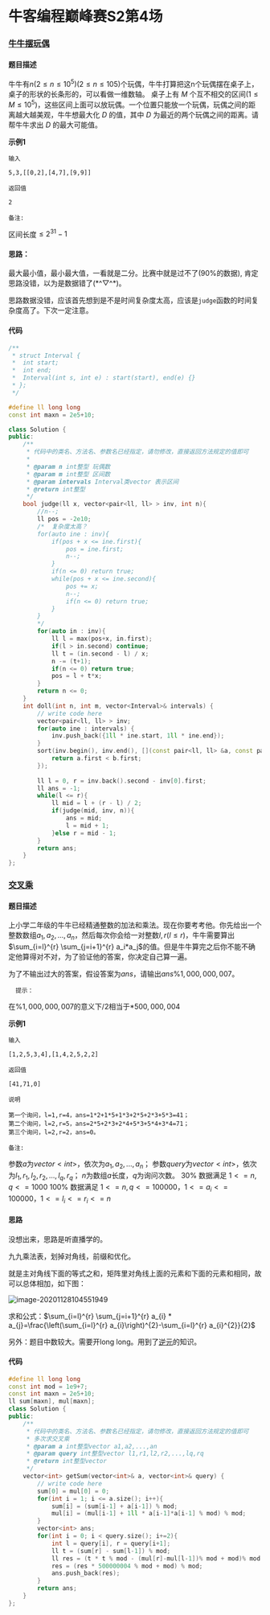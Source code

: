 # 牛客编程巅峰赛S2第4场



### [牛牛摆玩偶](https://ac.nowcoder.com/acm/contest/9475/B)

#### 题目描述

  牛牛有$n(2 \leq n \leq 10^5)(2≤n≤105)$个玩偶，牛牛打算把这n个玩偶摆在桌子上，桌子的形状的长条形的，可以看做一维数轴。 桌子上有 $M$ 个互不相交的区间$(1≤M≤10^5)$，这些区间上面可以放玩偶。一个位置只能放一个玩偶，玩偶之间的距离越大越美观，牛牛想最大化 *D* 的值，其中 *D* 为最近的两个玩偶之间的距离。请帮牛牛求出 *D* 的最大可能值。  

**示例1**

`输入`

```
5,3,[[0,2],[4,7],[9,9]]
```

`返回值`

```
2
```

`备注:`

区间长度$\leq 2^{31} -1$



#### 思路：

最大最小值，最小最大值，一看就是二分。比赛中就是过不了($90\%$的数据), 肯定思路没错，以为是数据错了(\*\^▽\^\*)。 

思路数据没错，应该首先想到是不是时间复杂度太高，应该是`judge`函数的时间复杂度高了。下次一定注意。

#### 代码

```cpp
/**
 * struct Interval {
 *	int start;
 *	int end;
 *	Interval(int s, int e) : start(start), end(e) {}
 * };
 */

#define ll long long
const int maxn = 2e5+10;

class Solution {
public:
    /**
     * 代码中的类名、方法名、参数名已经指定，请勿修改，直接返回方法规定的值即可
     * 
     * @param n int整型 玩偶数
     * @param m int整型 区间数
     * @param intervals Interval类vector 表示区间
     * @return int整型
     */
    bool judge(ll x, vector<pair<ll, ll> > inv, int n){
        //n--;
        ll pos = -2e10;
        /*  复杂度太高？
        for(auto ine : inv){
            if(pos + x <= ine.first){
                pos = ine.first;
                n--;
            }
            if(n <= 0) return true;
            while(pos + x <= ine.second){
                pos += x;
                n--;
                if(n <= 0) return true;
            }
        }
        */
        for(auto in : inv){
            ll l = max(pos+x, in.first);
            if(l > in.second) continue;
            ll t = (in.second - l) / x;
            n -= (t+1);
            if(n <= 0) return true;
            pos = l + t*x;
        }
        return n <= 0;
    }
    int doll(int n, int m, vector<Interval>& intervals) {
        // write code here
        vector<pair<ll, ll> > inv;
        for(auto ine : intervals) {
            inv.push_back({1ll * ine.start, 1ll * ine.end});
        }
        sort(inv.begin(), inv.end(), [](const pair<ll, ll> &a, const pair<ll, ll> &b)->bool{
            return a.first < b.first;
        });
        
        ll l = 0, r = inv.back().second - inv[0].first;
        ll ans = -1;
        while(l <= r){
            ll mid = l + (r - l) / 2;
            if(judge(mid, inv, n)){
                ans = mid;
                l = mid + 1;
            }else r = mid - 1;
        }
        return ans;
    }
};
```



### [交叉乘](https://ac.nowcoder.com/acm/contest/9475/C)



#### 题目描述

上小学二年级的牛牛已经精通整数的加法和乘法。现在你要考考他。你先给出一个整数数组$a_1,a_2,...,a_n$，然后每次你会给一对整数$l,r(l≤r)$，牛牛需要算出$\sum_{i=l}^{r} \sum_{j=i+1}^{r} a_i*a_j$​的值。但是牛牛算完之后你不能不确定他算得对不对，为了验证他的答案，你决定自己算一遍。

为了不输出过大的答案，假设答案为$ans$，请输出$ans \% 1,000,000,007$。 

  

`  提示：`

  在$\%1,000,000,007$的意义下$/2$相当于$*500,000,004$ 

**示例1**

`输入`

```
[1,2,5,3,4],[1,4,2,5,2,2]
```

`返回值`

```
[41,71,0]
```

`说明`

```
第一个询问，l=1,r=4，ans=1*2+1*5+1*3+2*5+2*3+5*3=41；
第二个询问，l=2,r=5，ans=2*5+2*3+2*4+5*3+5*4+3*4=71；
第三个询问，l=2,r=2，ans=0。
```

`备注:`

参数$a$为$vector<int>$，依次为$a_1,a_2,...,a_n$；
参数$query$为$vector<int>$，依次为$l_1,r_1,l_2,r_2,...,l_q,r_q$；
$n$为数组$a$长度，$q$为询问次数。
$30\%$ 数据满足 $1<=n,q<=1000$
$100\%$ 数据满足 $1<=n,q<=100000，1<=a_i<=100000，1<=l_i<=r_i<=n$

 

#### 思路

没想出来，思路是听直播学的。

九九乘法表，划掉对角线，前缀和优化。

就是主对角线下面的等式之和，矩阵里对角线上面的元素和下面的元素和相同，故可以总体相加，如下图：

![image-20201128104551949](F:\c++\Game\CF题解集\牛客编程巅峰赛S2第4场.assets\image-20201128104551949.png)

求和公式：$\sum_{i=l}^{r} \sum_{j=i+1}^{r} a_{i} * a_{j}=\frac{\left(\sum_{i=l}^{r} a_{i}\right)^{2}-\sum_{i=l}^{r} a_{i}^{2}}{2}$



另外：题目中数较大。需要开long long。用到了[逆元](https://www.cnblogs.com/fans-fan/articles/12053818.html)的知识。



#### 代码

```cpp
#define ll long long
const int mod = 1e9+7;
const int maxn = 2e5+10;
ll sum[maxn], mul[maxn];
class Solution {
public:
    /**
     * 代码中的类名、方法名、参数名已经指定，请勿修改，直接返回方法规定的值即可
     * 多次求交叉乘
     * @param a int整型vector a1,a2,...,an
     * @param query int整型vector l1,r1,l2,r2,...,lq,rq
     * @return int整型vector
     */
    vector<int> getSum(vector<int>& a, vector<int>& query) {
        // write code here
        sum[0] = mul[0] = 0;
        for(int i = 1; i <= a.size(); i++){
            sum[i] = (sum[i-1] + a[i-1]) % mod;
            mul[i] = (mul[i-1] + 1ll * a[i-1]*a[i-1] % mod) % mod;
        }
        vector<int> ans;
        for(int i = 0; i < query.size(); i+=2){
            int l = query[i], r = query[i+1];
            ll t = (sum[r] - sum[l-1]) % mod;
            ll res = (t * t % mod - (mul[r]-mul[l-1])% mod + mod)% mod ;
            res = (res * 500000004 % mod + mod) % mod;
            ans.push_back(res);
        }
        return ans;
    }
};
```

